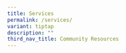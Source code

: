 ```yaml
---
title: Services
permalink: /services/
variant: tiptap
description: ""
third_nav_title: Community Resources
---
```

